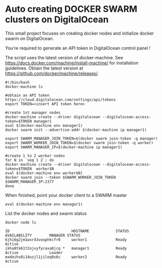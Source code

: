 # Auto creating DOCKER SWARM clusters on DigitalOcean

This small project focuses on creating docker nodes and initialize docker swarm on DigitalOcean. 

You're required to generate an API token in DigitalOcean control panel !


The script uses the latest version of docker-machine.
See https://docs.docker.com/machine/install-machine/ for installation guidelines. 
Obtain the latest version at https://github.com/docker/machine/releases/.


```
#!/bin/bash
docker-machine ls

#obtain an API token https://cloud.digitalocean.com/settings/api/tokens
export TOKEN=<insert API token here>

#create 1st manager nodes
docker-machine create --driver digitalocean --digitalocean-access-token=$TOKEN manager1
eval $(docker-machine env manager1)
docker swarm init --advertise-addr $(docker-machine ip manager1)

export SWARM_MANAGER_JOIN_TOKEN=$(docker swarm join-token -q manager)
export SWARM_WORKER_JOIN_TOKEN=$(docker swarm join-token -q worker)
export SWARM_MANAGER_IP=$(docker-machine ip manager1)

#create 1 to 2 worker nodes
for N in `seq 1 2`; do
docker-machine create --driver digitalocean --digitalocean-access-token=$TOKEN  worker$N
eval $(docker-machine env worker$N)
docker swarm join --token $SWARM_WORKER_JOIN_TOKEN $SWARM_MANAGER_IP:2377
done

```

When finished, point your docker client to a SWARM master
```
eval $(docker-machine env manager1)
```

List the docker nodes and swarm status
```
docker node ls

ID                            HOSTNAME            STATUS              AVAILABILITY        MANAGER STATUS
6jhi6g2jm1wxr43voophkcfr0     worker1             Ready               Active              
ikha8tk61t2ojvyfycaxa8jcq *   manager1            Ready               Active              Leader
madeihv8i14uzjl1jiloq9s6c     worker2             Ready               Active              
```



